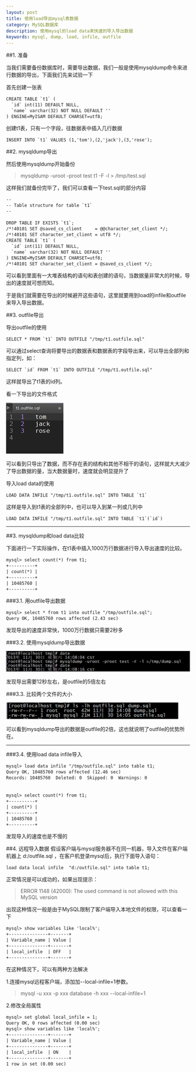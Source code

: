 ```yaml
---
layout: post
title: 使用load导出mysql表数据
category: MySQL数据库
description: 使用mysql的load data来快速的导入导出数据
keywords: mysql, dump, load, infile, outfile
---
```


##1. 准备

当我们需要备份数据库时，需要导出数据，我们一般是使用mysqldump命令来进行数据的导出，下面我们先来试验一下

首先创建一张表

	CREATE TABLE `t1` (
	  `id` int(11) DEFAULT NULL,
	  `name` varchar(32) NOT NULL DEFAULT ''
	) ENGINE=MyISAM DEFAULT CHARSET=utf8;

创建t1表，只有一个字段，往数据表中插入几行数据

	INSERT INTO `t1` VALUES (1,'tom'),(2,'jack'),(3,'rose');  

##2. mysqldump导出

然后使用mysqldump开始备份

>mysqldump -uroot -proot test t1 -F -l > /tmp/test.sql

这样我们就备份完毕了，我们可以查看一下test.sql的部分内容

	--
	-- Table structure for table `t1`
	--

	DROP TABLE IF EXISTS `t1`;
	/*!40101 SET @saved_cs_client     = @@character_set_client */;
	/*!40101 SET character_set_client = utf8 */;
	CREATE TABLE `t1` (
	  `id` int(11) DEFAULT NULL,
	  `name` varchar(32) NOT NULL DEFAULT ''
	) ENGINE=MyISAM DEFAULT CHARSET=utf8;
	/*!40101 SET character_set_client = @saved_cs_client */;

可以看到里面有一大堆表结构的语句和表创建的语句，当数据量非常大的时候，导出的速度就可想而知。

于是我们就需要在导出的时候避开这些语句，这里就要用到load的infile和outfile来导入导出数据。

##3. outfile导出

导出outfile的使用

	SELECT * FROM `t1` INTO OUTFILE "/tmp/t1.outfile.sql"

可以通过select查询将要导出的数据表和数据表的字段导出来，可以导出全部列和指定列，如：

	SELECT `id` FROM `t1` INTO OUTFILE "/tmp/t1.outfile.sql"

这样就导出了t1表的id列。

看一下导出的文件格式

![sql文件格式][1]

可以看到只导出了数据，而不存在表的结构和其他不相干的语句，这样就大大减少了导出数据的量，当大数据量时，速度就会明显提升了

导入load data的使用


	LOAD DATA INFILE "/tmp/t1.outfile.sql" INTO TABLE `t1`

这样是导入到t1表的全部列中，也可以导入到某一列或几列中

	LOAD DATA INFILE "/tmp/t1.outfile.sql" INTO TABLE `t1`(`id`)


-------

##3. mysqldump和load data比较

下面进行一下实际操作，在t1表中插入1000万行数据进行导入导出速度的比较。

	mysql> select count(*) from t1;        
	+----------+
	| count(*) |
	+----------+
	| 10485760 |
	+----------+

###3.1. 用outfile导出数据

	mysql> select * from t1 into outfile "/tmp/outfile.sql";
	Query OK, 10485760 rows affected (2.43 sec)

发现导出的速度非常快，1000万行数据只需要2秒多



###3.2. 使用mysqldump导出数据

![导出时间][2]

发现导出需要12秒左右，是outfile的5倍左右

###3.3. 比较两个文件的大小

![文件大小][3]

可以看到mysqldump导出的数据是outfile的2倍，这也就说明了outfile的优势所在。

-------

###3.4. 使用load data infile导入

	mysql> load data infile "/tmp/outfile.sql" into table t1;    
	Query OK, 10485760 rows affected (12.46 sec)
	Records: 10485760  Deleted: 0  Skipped: 0  Warnings: 0


	mysql> select count(*) from t1;                      
	+----------+
	| count(*) |
	+----------+
	| 10485760 |
	+----------+

发现导入的速度也是不慢的

##4. 远程导入数据
假设客户端与mysql服务器不在同一机器，导入文件在客户端机器上 d:/outfile.sql ，在客户机登录mysql后，执行下面导入语句：

	load data local infile  "d:/outfile.sql" into table t1;

正常情况是可以成功的，如果出现提示：
>ERROR 1148 (42000): The used command is not allowed with this MySQL version

出现这种情况一般是由于MySQL限制了客户端导入本地文件的权限，可以查看一下

	mysql> show variables like 'local%';
	+---------------+-------+
	| Variable_name | Value |
	+---------------+-------+
	| local_infile  | OFF   |
	+---------------+-------+

在这种情况下，可以有两种方法解决

1.连接mysql远程客户端，添加加--local-infile=1参数。
>mysql -u xxx -p xxx database -h xxx --local-infile=1

2.修改全局属性

	mysql> set global local_infile = 1;
	Query OK, 0 rows affected (0.00 sec)
	mysql> show variables like 'local%';
	+---------------+-------+
	| Variable_name | Value |
	+---------------+-------+
	| local_infile  | ON    |
	+---------------+-------+
	1 row in set (0.00 sec)


[1]: /images/20140904110643.jpg  "sql文件格式"
[2]: /images/20131130142325812.png "导出时间"
[3]: /images/20131130142531125.png "文件大小"